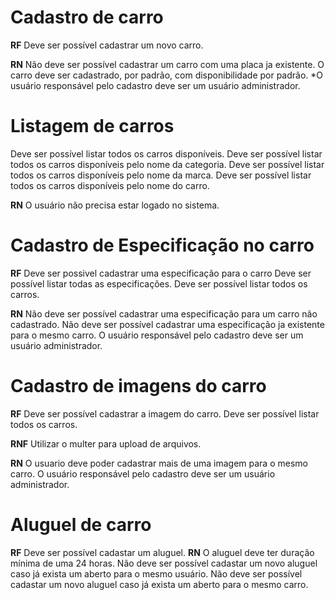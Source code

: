 # Cadastro de carro

**RF**
Deve ser possível cadastrar um novo carro.


**RN**
Não deve ser possível cadastrar um carro com uma placa ja existente.
O carro deve ser cadastrado, por padrão, com disponibilidade por padrão.
*O usuário responsável pelo cadastro deve ser um usuário administrador.


# Listagem de carros
Deve ser possível listar todos os carros disponíveis.
Deve ser possível listar todos os carros disponíveis pelo nome da categoria.
Deve ser possível listar todos os carros disponíveis pelo nome da marca.
Deve ser possível listar todos os carros disponíveis pelo nome do carro.

**RN**
O usuário não precisa estar logado no sistema.


# Cadastro de Especificação no carro

**RF**
Deve ser possivel cadastrar uma especificação para o carro
Deve ser possível listar todas as especificações.
Deve ser possível listar todos os carros.

**RN**
Não deve ser possível cadastrar uma especificação para um carro não cadastrado.
Não deve ser possível cadastrar uma especificação ja existente para o mesmo carro.
O usuário responsável pelo cadastro deve ser um usuário administrador.


# Cadastro de imagens do carro

**RF**
Deve ser possível cadastrar a imagem do carro.
Deve ser possível listar todos os carros.

**RNF**
Utilizar o multer para upload de arquivos.

**RN**
O usuario deve poder cadastrar mais de uma imagem para o mesmo carro.
O usuário responsável pelo cadastro deve ser um usuário administrador.


# Aluguel de carro

**RF**
Deve ser possível cadastar um aluguel.
**RN**
O aluguel deve ter duração mínima de uma 24 horas.
Não deve ser possível cadastar um novo aluguel caso já exista um aberto para o mesmo usuário.
Não deve ser possível cadastar um novo aluguel caso já exista um aberto para o mesmo carro.